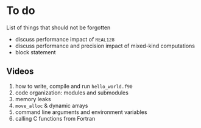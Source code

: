# To do

List of things that should not be forgotten

  * discuss performance impact of `REAL128`
  * discuss performance  and precision impact of mixed-kind computations
  * block statement

## Videos

1. how to write, compile and run `hello_world.f90`
1. code organization: modules and submodules
1. memory leaks
1. `move_alloc` & dynamic arrays
1. command line arguments and environment variables
1. calling C functions from Fortran
